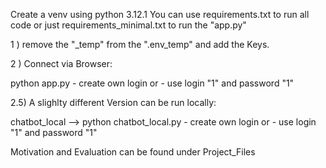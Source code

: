 Create a venv using python 3.12.1
You can use requirements.txt to run all code or just requirements_minimal.txt to run the "app.py" 


1 ) remove the "_temp" from the ".env_temp" and add the Keys.  



2 ) Connect via Browser:

python app.py
    - create own login or
    - use login "1" and password "1"


2.5) A slighlty different Version can be run locally: 

chatbot_local --> python chatbot_local.py 
    - create own login or
    - use login "1" and password "1"


Motivation and Evaluation can be found under Project_Files
